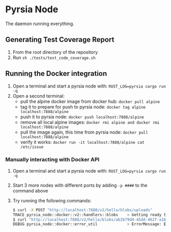 # Pyrsia Node

The daemon running everything.

## Generating Test Coverage Report

1. From the root directory of the repository
2. Run `sh ./tests/test_code_coverage.sh`

## Running the Docker integration

1. Open a terminal and start a pyrsia node with: `RUST_LOG=pyrsia cargo run -q`
2. Open a second terminal:
   - pull the alpine docker image from docker hub: `docker pull alpine`
   - tag it to prepare for push to pyrsia node: `docker tag alpine localhost:7888/alpine`
   - push it to pyrsia node: `docker push localhost:7888/alpine`
   - remove all local alpine images: `docker rmi alpine and docker rmi localhost:7888/alpine`
   - pull the image again, this time from pyrsia node: `docker pull localhost:7888/alpine`
   - verify it works: `docker run -it localhost:7888/alpine cat /etc/issue`

### Manually interacting with Docker API

1. Open a terminal and start a pyrsia node with: `RUST_LOG=pyrsia cargo run -q`
2. Start 3 more nodes with different ports by adding `-p ####` to the command above
3. Try running the following commands:

   ```sh
   $ curl -X POST "http://localhost:7888/v2/hello/blobs/uploads"
   TRACE pyrsia_node::docker::v2::handlers::blobs    > Getting ready to start new upload for hello - 0dc2f7e1-d943-481e-93a8-227c4909c632
   $ curl "http://localhost:7888/v2/hello/blobs/ab2b79d4-45dd-462f-a1bf-8b863944156e"
   DEBUG pyrsia_node::docker::error_util             > ErrorMessage: ErrorMessage { code: BlobDoesNotExist("445e800d-3da0-4d7f-8644-e590931f526d"), message: "" }
   ```

